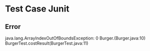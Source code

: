 ﻿# Test Case Junit
## Error 
java.lang.ArrayIndexOutOfBoundsException: 0
       Burger.<init>(Burger.java:10)
       BurgerTest.costResult(BurgerTest.java:11)
